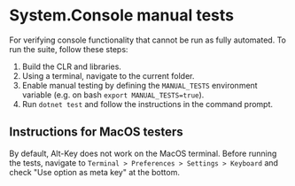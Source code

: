 # System.Console manual tests

For verifying console functionality that cannot be run as fully automated.
To run the suite, follow these steps:

1. Build the CLR and libraries.
2. Using a terminal, navigate to the current folder.
3. Enable manual testing by defining the `MANUAL_TESTS` environment variable (e.g. on bash `export MANUAL_TESTS=true`).
4. Run `dotnet test` and follow the instructions in the command prompt.

## Instructions for MacOS testers

By default, Alt-Key does not work on the MacOS terminal.
Before running the tests, navigate to `Terminal > Preferences > Settings > Keyboard`
and check "Use option as meta key" at the bottom.
